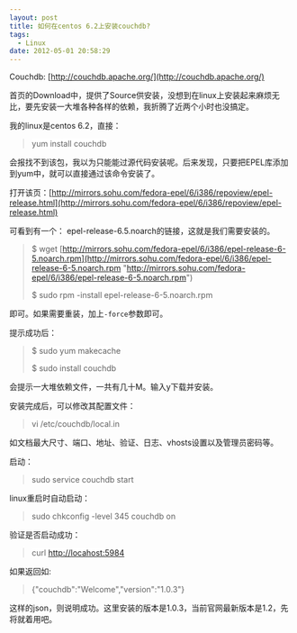 ```yaml
---
layout: post
title: 如何在centos 6.2上安装couchdb?
tags:
  - Linux
date: 2012-05-01 20:58:29
---
```


Couchdb: [http://couchdb.apache.org/](http://couchdb.apache.org/)

首页的Download中，提供了Source供安装，没想到在linux上安装起来麻烦无比，要先安装一大堆各种各样的依赖，我折腾了近两个小时也没搞定。

我的linux是centos 6.2，直接：

> <font style="background-color: #ffffff">yum install couchdb</font>

会报找不到该包，我以为只能能过源代码安装呢。后来发现，只要把EPEL库添加到yum中，就可以直接通过该命令安装了。

打开该页：[http://mirrors.sohu.com/fedora-epel/6/i386/repoview/epel-release.html](http://mirrors.sohu.com/fedora-epel/6/i386/repoview/epel-release.html)

可看到有一个： epel-release-6.5.noarch的链接，这就是我们需要安装的。

> <font style="background-color: #ffffff">$ </font>wget [http://mirrors.sohu.com/fedora-epel/6/i386/epel-release-6-5.noarch.rpm](http://mirrors.sohu.com/fedora-epel/6/i386/epel-release-6-5.noarch.rpm "http://mirrors.sohu.com/fedora-epel/6/i386/epel-release-6-5.noarch.rpm")
> 
> <font style="background-color: #ffffff">$ sudo rpm -install epel-release-6-5.noarch.rpm</font>

即可。如果需要重装，加上`-force`参数即可。

提示成功后：

> <font style="background-color: #ffffff">$ sudo yum makecache</font>
> 
> <font style="background-color: #ffffff">$ sudo install couchdb</font>

会提示一大堆依赖文件，一共有几十M。输入y下载并安装。

安装完成后，可以修改其配置文件：

> <font style="background-color: #ffffff">vi /etc/couchdb/local.in</font>

如文档最大尺寸、端口、地址、验证、日志、vhosts设置以及管理员密码等。

启动：

> <font style="background-color: #ffffff">sudo service couchdb start</font>

linux重启时自动启动：

> <font style="background-color: #ffffff">sudo chkconfig -level 345 couchdb on</font>

验证是否启动成功：

> <font style="background-color: #ffffff">curl [http://locahost:5984](http://locahost:5984)</font>

如果返回如: 

> {"couchdb":"Welcome","version":"1.0.3"}     
> 
>  

这样的json，则说明成功。这里安装的版本是1.0.3，当前官网最新版本是1.2，先将就着用吧。
